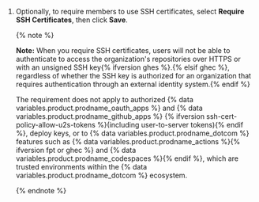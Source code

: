 1. Optionally, to require members to use SSH certificates, select **Require SSH Certificates**, then click **Save**.

   {% note %}

   **Note:** When you require SSH certificates, users will not be able to authenticate to access the organization's repositories over HTTPS or with an unsigned SSH key{% ifversion ghes %}.{% elsif ghec %}, regardless of whether the SSH key is authorized for an organization that requires authentication through an external identity system.{% endif %}

   The requirement does not apply to authorized {% data variables.product.prodname_oauth_apps %} and {% data variables.product.prodname_github_apps %} {% ifversion ssh-cert-policy-allow-u2s-tokens %}(including user-to-server tokens){% endif %}, deploy keys, or to {% data variables.product.prodname_dotcom %} features such as {% data variables.product.prodname_actions %}{% ifversion fpt or ghec %} and {% data variables.product.prodname_codespaces %}{% endif %}, which are trusted environments within the {% data variables.product.prodname_dotcom %} ecosystem.

   {% endnote %}
